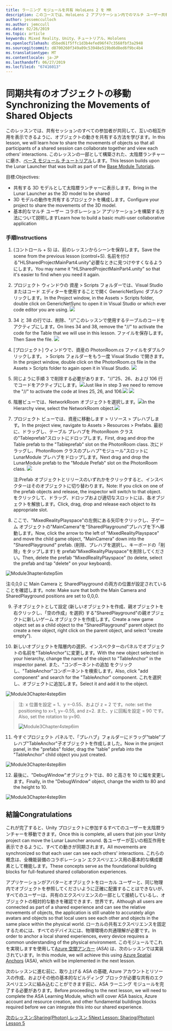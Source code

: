 ```yaml
---
title: ラーニング モジュールを共有 HoloLens 2 を MR
description: このコースでは、HoloLens 2 アプリケーション内でのマルチ ユーザー共有機能を実装する方法について説明します。
author: jessemcculloch
ms.author: jemccull
ms.date: 02/26/2019
ms.topic: article
keywords: Mixed Reality、Unity、チュートリアル、Hololens
ms.openlocfilehash: d5bed61f5ffc1d3b4efed96f47c3568fbf3a2948
ms.sourcegitcommit: d8700260f349a09c53948e519bd6d8ed6f9bc4b4
ms.translationtype: MT
ms.contentlocale: ja-JP
ms.lasthandoff: 06/27/2019
ms.locfileid: "67416013"
---
```

# <a name="synchronizing-the-movements-of-shared-objects"></a><span data-ttu-id="58e65-104">同期共有のオブジェクトの移動</span><span class="sxs-lookup"><span data-stu-id="58e65-104">Synchronizing the Movements of Shared Objects</span></span>

<span data-ttu-id="58e65-105">このレッスンでは、共有セッションのすべての参加者が共同して、互いの相互作用を表示できるように、オブジェクトの動きを共有する方法を学びます。</span><span class="sxs-lookup"><span data-stu-id="58e65-105">In this lesson, we will learn how to share the movements of objects so that all participants of a shared session can collaborate together and view each others' interactions.</span></span> <span data-ttu-id="58e65-106">このレッスンの一部として構築された、太陰暦ランチャーに磨き、[ベース モジュール チュートリアル](mrlearning-base.md)します。</span><span class="sxs-lookup"><span data-stu-id="58e65-106">This lesson builds upon the Lunar Launcher that was built as part of the [Base Module Tutorials](mrlearning-base.md).</span></span>

<span data-ttu-id="58e65-107">目標:</span><span class="sxs-lookup"><span data-stu-id="58e65-107">Objectives:</span></span>

- <span data-ttu-id="58e65-108">共有する 3D モデルとして太陰暦ランチャーに表示します。</span><span class="sxs-lookup"><span data-stu-id="58e65-108">Bring in the Lunar Launcher as the 3D model to be shared</span></span>
- <span data-ttu-id="58e65-109">3D モデルの動作を共有するプロジェクトを構成します。</span><span class="sxs-lookup"><span data-stu-id="58e65-109">Configure your project to share the movements of the 3D model.</span></span>
- <span data-ttu-id="58e65-110">基本的なマルチ ユーザー コラボレーション アプリケーションを構築する方法について説明します</span><span class="sxs-lookup"><span data-stu-id="58e65-110">Learn how to build a basic multi-user collaborative application</span></span>

### <a name="instructions"></a><span data-ttu-id="58e65-111">手順</span><span class="sxs-lookup"><span data-stu-id="58e65-111">Instructions</span></span>

1. <span data-ttu-id="58e65-112">(コントロール + S) は、前のレッスンからシーンを保存します。</span><span class="sxs-lookup"><span data-stu-id="58e65-112">Save the scene from the previous lesson (control+S).</span></span> <span data-ttu-id="58e65-113">名前を付ける"HLSharedProjectMainPart4.unity"必要なときに見つけやすくなるようにします。</span><span class="sxs-lookup"><span data-stu-id="58e65-113">You may name it "HLSharedProjectMainPart4.unity" so that it's easier to find when you need it again.</span></span>

2. <span data-ttu-id="58e65-114">プロジェクト ウィンドウの 資産 > Scripts フォルダーでは、Visual Studio またはコード エディターを使用することで開く GenericNetSync ダブルクリックします。</span><span class="sxs-lookup"><span data-stu-id="58e65-114">In the Project window, in the Assets > Scripts folder, double click on GenericNetSync to open it in Visual Studio or which ever code editor you are using.</span></span>  ![](images/module3chapter4updatestep2.png)

3. <span data-ttu-id="58e65-115">34 と 38 の行では、削除、"//"このレッスンで使用するテーブルのコードをアクティブにします。</span><span class="sxs-lookup"><span data-stu-id="58e65-115">On lines 34 and 38, remove the "//" to activate the code for the Table that we will use in this lesson.</span></span>  <span data-ttu-id="58e65-116">ファイルを保存します。</span><span class="sxs-lookup"><span data-stu-id="58e65-116">Then Save the file.</span></span> ![](images/module3chapter4updatestep3.png)

4. <span data-ttu-id="58e65-117">[プロジェクト] ウィンドウで、資産の PhotonRoom.cs ファイルをダブルクリックします。 > Scripts フォルダーをもう一度 Visual Studio で開きます。</span><span class="sxs-lookup"><span data-stu-id="58e65-117">In the project window, double click on the PhotonRoom.cs file in the Assets > Scripts folder to again open it in Visual Studio.</span></span> ![](images/module3chapter4updatestep4.png)

5. <span data-ttu-id="58e65-118">同じように手順 3 で削除する必要があります、"//"25、26、および 106 行でコードをアクティブにします。![](images/module3chapter4updatestep5a.png)</span><span class="sxs-lookup"><span data-stu-id="58e65-118">Just like in step 3 we need to remove the "//" to activate the code at lines 25, 26, and 106.![](images/module3chapter4updatestep5a.png)</span></span> ![](images/module3chapter4updatestep5b.png)

6. <span data-ttu-id="58e65-119">階層ビューでは、NetworkRoom オブジェクトを選択します。![](images/module3chapter4updatestep6.png)</span><span class="sxs-lookup"><span data-stu-id="58e65-119">In the Hierarchy view, select the NetworkRoom object.![](images/module3chapter4updatestep6.png)</span></span>

7. <span data-ttu-id="58e65-120">プロジェクト ビューでは、資産に移動します > リソース > プレハブします。</span><span class="sxs-lookup"><span data-stu-id="58e65-120">In the project view, navigate to Assets > Resources > Prefabs.</span></span> <span data-ttu-id="58e65-121">最初に、ドラッグし、テーブル プレハブを PhotonRoom クラスの"Tableprefab"スロットにドロップします。</span><span class="sxs-lookup"><span data-stu-id="58e65-121">First, drag and drop the Table prefab to the "Tableprefab" slot on the PhotonRoom class.</span></span> <span data-ttu-id="58e65-122">次にドラッグし、PhotonRoom クラスのプレハブ"モジュール"スロットに LunarModule プレハブをドロップします。</span><span class="sxs-lookup"><span data-stu-id="58e65-122">Next drag and drop the LunarModule prefab to the "Module Prefab" slot on the PhotonRoom class.</span></span> ![](images/module3chapter4updatestep7.png)

   <span data-ttu-id="58e65-123">注:Prefab オブジェクトとリリースのいずれかをクリックすると、インスペクターはそのオブジェクトに切り替わります。</span><span class="sxs-lookup"><span data-stu-id="58e65-123">Note: If you click on one of the prefab objects and release, the inspector will switch to that object.</span></span> <span data-ttu-id="58e65-124">をクリックして、ドラッグ、ドロップおよび適切なスロットには、各オブジェクトを解放します。</span><span class="sxs-lookup"><span data-stu-id="58e65-124">Click, drag, drop and release each object to its appropriate slot.</span></span>



8. <span data-ttu-id="58e65-125">ここで、"MixedRealityPlayspace"の左側にある矢印をクリックし、子ゲーム オブジェクトの"MainCamera"を"SharedPlayground"プレハブを下へ移動します。</span><span class="sxs-lookup"><span data-stu-id="58e65-125">Now, click the arrow to the left of "MixedRealityPlayspace" and move the child game object, "MainCamera" down into the "SharedPlayground" prefab.</span></span> <span data-ttu-id="58e65-126">(削除、プレハブを選択し、キーボードの「削除」をタップします) を prefab"MixedRealityPlayspace"を削除してください。</span><span class="sxs-lookup"><span data-stu-id="58e65-126">Then, delete the prefab "MixedRealityPlayspace" (to delete, select the prefab and tap "delete" on your keyboard).</span></span>

![Module3hapter4step5im](images/module3chapter4step5im.PNG)

<span data-ttu-id="58e65-128">注:0,0,0 に Main Camera と SharedPlayground の両方の位置が設定されていることを確認します。</span><span class="sxs-lookup"><span data-stu-id="58e65-128">note:  Make sure that both the Main Camera and SharedPlayground positions are set to 0,0,0.</span></span>

9. <span data-ttu-id="58e65-129">子オブジェクトとして設定 (新しいオブジェクトを作成、親オブジェクトを右クリックし、「空の作成」を選択) する"SharedPlayground"の親オブジェクトに新しいゲーム オブジェクトを作成します。</span><span class="sxs-lookup"><span data-stu-id="58e65-129">Create a new game object set as a child object to the "SharedPlayground" parent object (to create a new object, right click on the parent object, and select "create  empty").</span></span> 

10. <span data-ttu-id="58e65-130">新しいオブジェクトを階層内の選択、インスペクターのパネルでオブジェクトの名前を"TableAnchor"に変更します。</span><span class="sxs-lookup"><span data-stu-id="58e65-130">With the new object selected in your hierarchy, change the name of the object to "TableAnchor" in the inspector panel.</span></span> <span data-ttu-id="58e65-131">また、"コンポーネントの追加 をクリックし、"TableAnchor"コンポーネントを検索します。</span><span class="sxs-lookup"><span data-stu-id="58e65-131">Also, click "add component" and search for the "TableAnchor" component.</span></span> <span data-ttu-id="58e65-132">これを選択し、オブジェクトに追加します。</span><span class="sxs-lookup"><span data-stu-id="58e65-132">Select it and add it to the object.</span></span> 

![Module3Chapter4step6im](images/module3chapter4step7im.PNG)

> <span data-ttu-id="58e65-134">注: x 位置を設定 = 1、y =-0.55、および z = 2 です。</span><span class="sxs-lookup"><span data-stu-id="58e65-134">note: set the positioning to x=1, y=-0.55, and z=2.</span></span> <span data-ttu-id="58e65-135">また、y に回転を設定 = 90 です。</span><span class="sxs-lookup"><span data-stu-id="58e65-135">Also, set the rotation to y=90.</span></span> 
>
> ![Module3Chapter4step6im](images/module3chapter4noteim.PNG)

11. <span data-ttu-id="58e65-137">今すぐプロジェクト パネルで、「プレハブ」フォルダーにドラッグ"table"プレハブ"TableAnchor"子オブジェクトを作成しました。</span><span class="sxs-lookup"><span data-stu-id="58e65-137">Now in the project panel, in the "prefabs" folder, drag the "table" prefab into the "TableAnchor" child object you just created.</span></span>

![Module3Chapter4step8im](images/module3chapter4step8im.PNG)



12. <span data-ttu-id="58e65-139">最後に、"DebugWindow"オブジェクトでは、80 と高さを 10 に幅を変更します。</span><span class="sxs-lookup"><span data-stu-id="58e65-139">Finally, in the "DebugWindow" object, change the width to 80 and the height to 10.</span></span>

![Module3Chapter4step9im](images/module3chapter4step11im.PNG)




## <a name="congratulations"></a><span data-ttu-id="58e65-141">結論</span><span class="sxs-lookup"><span data-stu-id="58e65-141">Congratulations</span></span>

<span data-ttu-id="58e65-142">これが完了すると、Unity プロジェクトに参加するすべてのユーザーを太陰暦ランチャーを移動できます。</span><span class="sxs-lookup"><span data-stu-id="58e65-142">Once this is complete, all users that join your Unity project can move the Lunar Launcher around.</span></span> <span data-ttu-id="58e65-143">各ユーザーが互いの相互作用を表示できるように、すべての動きが同期されます。</span><span class="sxs-lookup"><span data-stu-id="58e65-143">All movements are synchronized so that each user can see each others' interactions.</span></span> <span data-ttu-id="58e65-144">これらの概念は、全機能装備のコラボレーション エクスペリエンス用の基本的な構成要素として機能します。</span><span class="sxs-lookup"><span data-stu-id="58e65-144">These concepts serve as the foundational building blocks for full-featured shared collaboration experiences.</span></span> 

<span data-ttu-id="58e65-145">アプリケーションがアバターとオブジェクトをローカル ユーザーと、同じ物理内でオブジェクトを参照してくださいように正確に配置することはできないが、すべてのユーザーは、共有のエクスペリエンスの一部として接続しているし、オブジェクトの相対的な動きを確認できます、世界です。</span><span class="sxs-lookup"><span data-stu-id="58e65-145">Although all users are connected as part of a shared experience and can see the relative movements of objects, the application is still unable to accurately align avatars and objects so that local users see each other and objects in the same place within the physical world.</span></span> <span data-ttu-id="58e65-146">ローカルの共有エクスペリエンスを固定するためには、すべてのデバイスには、物理環境の共通理解が必要です。</span><span class="sxs-lookup"><span data-stu-id="58e65-146">In order to anchor a local shared experiences, every device requires a common understanding of the physical environment.</span></span> <span data-ttu-id="58e65-147">このモジュールでこれを実現しますを使用して[Azure 空間アンカー](<https://azure.microsoft.com/en-us/services/spatial-anchors/>) (ASA) は、次のレッスンでは実装されています。</span><span class="sxs-lookup"><span data-stu-id="58e65-147">In this module, we will achieve this using [Azure Spatial Anchors](<https://azure.microsoft.com/en-us/services/spatial-anchors/>) (ASA), which will be implemented in the next lesson.</span></span>

<span data-ttu-id="58e65-148">次のレッスンに進む前に、取り上げる ASA の基礎, Azure アカウントとリソースの作成、およびその他の基本的なビルディング ブロックが必要な共有のエクスペリエンスに組み込むことができます前に、ASA ラーニング モジュールを完了する必要があります。</span><span class="sxs-lookup"><span data-stu-id="58e65-148">Before proceeding to the next lesson, we will need to complete the ASA Learning Module, which will cover ASA basics, Azure account and resource creation, and other fundamental buildings blocks required before we can integrate this into our shared experience.</span></span>

<span data-ttu-id="58e65-149">[次のレッスン:Sharing(Photon) レッスン 5](mrlearning-sharing(photon)-ch5.md)</span><span class="sxs-lookup"><span data-stu-id="58e65-149">[Next Lesson: Sharing(Photon) Lesson 5](mrlearning-sharing(photon)-ch5.md)</span></span>


